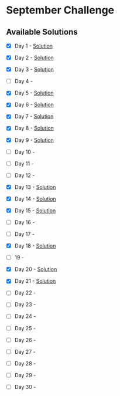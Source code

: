# September Challenge

## Available Solutions
- [x] Day 1 - [Solution](./day-1/readme.md)
- [x] Day 2 - [Solution](./day-2/readme.md)
- [x] Day 3 - [Solution](./day-3/readme.md)
- [ ] Day 4 - 
- [x] Day 5 - [Solution](./day-5/readme.md)
- [x] Day 6 - [Solution](./day-6/readme.md)
- [x] Day 7 - [Solution](./day-7/readme.md)
- [x] Day 8 - [Solution](./day-8/readme.md)
- [x] Day 9 - [Solution](./day-9/readme.md)
- [ ] Day 10 - 
- [ ] Day 11 - 
- [ ] Day 12 - 
- [x] Day 13 - [Solution](./day-13/readme.md)
- [x] Day 14 - [Solution](./day-14/readme.md)
- [x] Day 15 - [Solution](./day-15/readme.md)
- [ ] Day 16 - 
- [ ] Day 17 - 
- [x] Day 18 - [Solution](./day-18/readme.md)
- [ ] 19 - 
- [x] Day 20 - [Solution](./day-20/readme.md)
- [x] Day 21 - [Solution](./day-21/readme.md) 
- [ ] Day 22 - 
- [ ] Day 23 - 
- [ ] Day 24 - 
- [ ] Day 25 - 
- [ ] Day 26 - 
- [ ] Day 27 - 
- [ ] Day 28 - 
- [ ] Day 29 - 
- [ ] Day 30 - 


